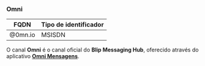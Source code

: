 ### Omni
| FQDN                     | Tipo de identificador       | 
|--------------------------|-----------------------------|
| @0mn.io                  | MSISDN                      |

O canal **Omni** é o canal oficial do **Blip Messaging Hub**, oferecido através do aplicativo [**Omni Mensagens**](https://play.google.com/store/apps/details?id=net.take.omni&hl=pt_BR).
